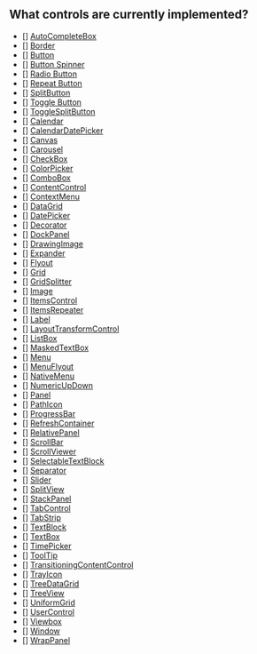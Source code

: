 ## What controls are currently implemented?

- [] [AutoCompleteBox](https://docs.avaloniaui.net/docs/reference/controls/autocompletebox)
- [] [Border](https://docs.avaloniaui.net/docs/reference/controls/border)
- [] [Button](https://docs.avaloniaui.net/docs/reference/controls/buttons/button)
- [] [Button Spinner](https://docs.avaloniaui.net/docs/reference/controls/buttons/buttonspinner)
- [] [Radio Button](https://docs.avaloniaui.net/docs/reference/controls/buttons/radiobutton)
- [] [Repeat Button](https://docs.avaloniaui.net/docs/reference/controls/buttons/repeatbutton)
- [] [SplitButton](https://docs.avaloniaui.net/docs/reference/controls/buttons/splitbutton)
- [] [Toggle Button](https://docs.avaloniaui.net/docs/reference/controls/buttons/togglebutton)
- [] [ToggleSplitButton](https://docs.avaloniaui.net/docs/reference/controls/buttons/togglesplitbutton)
- [] [Calendar](https://docs.avaloniaui.net/docs/reference/controls/calendar/)
- [] [CalendarDatePicker](https://docs.avaloniaui.net/docs/reference/controls/calendar/calendar-date-picker)
- [] [Canvas](https://docs.avaloniaui.net/docs/reference/controls/canvas)
- [] [Carousel](https://docs.avaloniaui.net/docs/reference/controls/carousel)
- [] [CheckBox](https://docs.avaloniaui.net/docs/reference/controls/checkbox)
- [] [ColorPicker](https://docs.avaloniaui.net/docs/reference/controls/colorpicker)
- [] [ComboBox](https://docs.avaloniaui.net/docs/reference/controls/combobox)
- [] [ContentControl](https://docs.avaloniaui.net/docs/reference/controls/contentcontrol)
- [] [ContextMenu](https://docs.avaloniaui.net/docs/reference/controls/contextmenu)
- [] [DataGrid](https://docs.avaloniaui.net/docs/reference/controls/datagrid)
- [] [DatePicker](https://docs.avaloniaui.net/docs/reference/controls/datepicker)
- [] [Decorator](https://docs.avaloniaui.net/docs/reference/controls/decorator)
- [] [DockPanel](https://docs.avaloniaui.net/docs/reference/controls/dockpanel)
- [] [DrawingImage](https://docs.avaloniaui.net/docs/reference/controls/drawingimage)
- [] [Expander](https://docs.avaloniaui.net/docs/reference/controls/expander)
- [] [Flyout](https://docs.avaloniaui.net/docs/reference/controls/flyout)
- [] [Grid](https://docs.avaloniaui.net/docs/reference/controls/grid)
- [] [GridSplitter](https://docs.avaloniaui.net/docs/reference/controls/gridsplitter)
- [] [Image](https://docs.avaloniaui.net/docs/reference/controls/image)
- [] [ItemsControl](https://docs.avaloniaui.net/docs/reference/controls/itemscontrol)
- [] [ItemsRepeater](https://docs.avaloniaui.net/docs/reference/controls/itemsrepeater)
- [] [Label](https://docs.avaloniaui.net/docs/reference/controls/label)
- [] [LayoutTransformControl](https://docs.avaloniaui.net/docs/reference/controls/layouttransformcontrol)
- [] [ListBox](https://docs.avaloniaui.net/docs/reference/controls/listbox)
- [] [MaskedTextBox](https://docs.avaloniaui.net/docs/reference/controls/maskedtextbox)
- [] [Menu](https://docs.avaloniaui.net/docs/reference/controls/menu)
- [] [MenuFlyout](https://docs.avaloniaui.net/docs/reference/controls/menuflyout)
- [] [NativeMenu](https://docs.avaloniaui.net/docs/reference/controls/nativemenu)
- [] [NumericUpDown](https://docs.avaloniaui.net/docs/reference/controls/numericupdown)
- [] [Panel](https://docs.avaloniaui.net/docs/reference/controls/panel)
- [] [PathIcon](https://docs.avaloniaui.net/docs/reference/controls/pathicon)
- [] [ProgressBar](https://docs.avaloniaui.net/docs/reference/controls/progressbar)
- [] [RefreshContainer](https://docs.avaloniaui.net/docs/reference/controls/refreshcontainer)
- [] [RelativePanel](https://docs.avaloniaui.net/docs/reference/controls/relativepanel)
- [] [ScrollBar](https://docs.avaloniaui.net/docs/reference/controls/scrollbar)
- [] [ScrollViewer](https://docs.avaloniaui.net/docs/reference/controls/scrollviewer)
- [] [SelectableTextBlock](https://docs.avaloniaui.net/docs/reference/controls/selectabletextblock)
- [] [Separator](https://docs.avaloniaui.net/docs/reference/controls/separator)
- [] [Slider](https://docs.avaloniaui.net/docs/reference/controls/slider)
- [] [SplitView](https://docs.avaloniaui.net/docs/reference/controls/splitview)
- [] [StackPanel](https://docs.avaloniaui.net/docs/reference/controls/stackpanel)
- [] [TabControl](https://docs.avaloniaui.net/docs/reference/controls/tabcontrol)
- [] [TabStrip](https://docs.avaloniaui.net/docs/reference/controls/tabstrip)
- [] [TextBlock](https://docs.avaloniaui.net/docs/reference/controls/textblock)
- [] [TextBox](https://docs.avaloniaui.net/docs/reference/controls/textbox)
- [] [TimePicker](https://docs.avaloniaui.net/docs/reference/controls/timepicker)
- [] [ToolTip](https://docs.avaloniaui.net/docs/reference/controls/tooltip)
- [] [TransitioningContentControl](https://docs.avaloniaui.net/docs/reference/controls/transitioningcontentcontrol)
- [] [TrayIcon](https://docs.avaloniaui.net/docs/reference/controls/trayicon)
- [] [TreeDataGrid](https://docs.avaloniaui.net/docs/reference/controls/treedatagrid)
- [] [TreeView](https://docs.avaloniaui.net/docs/reference/controls/treeview)
- [] [UniformGrid](https://docs.avaloniaui.net/docs/reference/controls/uniformgrid)
- [] [UserControl](https://docs.avaloniaui.net/docs/reference/controls/usercontrol)
- [] [Viewbox](https://docs.avaloniaui.net/docs/reference/controls/viewbox)
- [] [Window](https://docs.avaloniaui.net/docs/reference/controls/window)
- [] [WrapPanel](https://docs.avaloniaui.net/docs/reference/controls/wrappanel)
